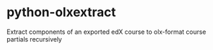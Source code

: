 # python-olxextract
Extract components of an exported edX course to olx-format course partials recursively
